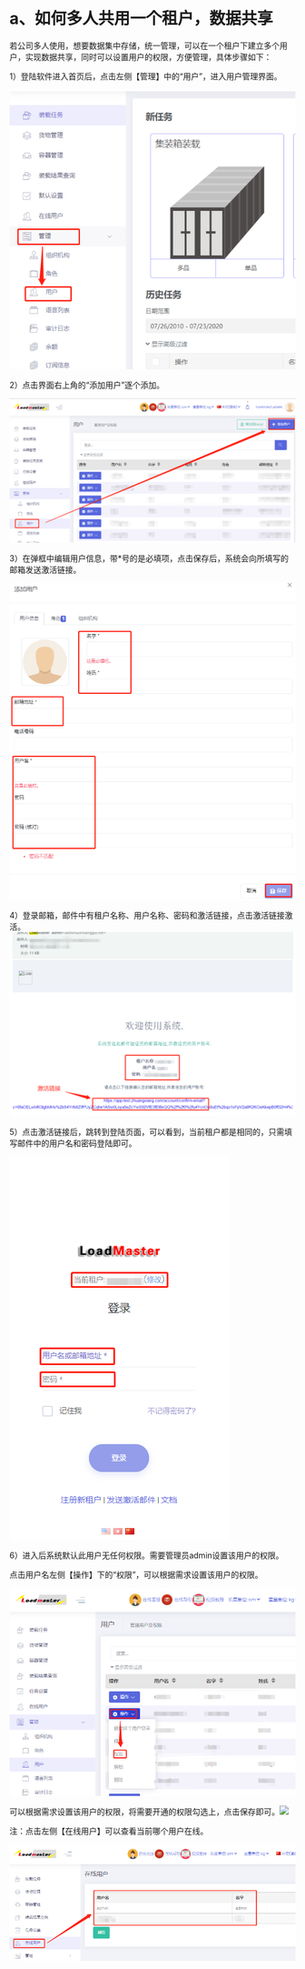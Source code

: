 # a、如何多人共用一个租户，数据共享

若公司多人使用，想要数据集中存储，统一管理，可以在一个租户下建立多个用户，实现数据共享，同时可以设置用户的权限，方便管理，具体步骤如下：

1）登陆软件进入首页后，点击左侧【管理】中的“用户”，进入用户管理界面。

![](../.gitbook/assets/8.png)

2）点击界面右上角的“添加用户”逐个添加。

![](../.gitbook/assets/13A.png)

3）在弹框中编辑用户信息，带\*号的是必填项，点击保存后，系统会向所填写的邮箱发送激活链接。

![](../.gitbook/assets/9%20%282%29.png)

4）登录邮箱，邮件中有租户名称、用户名称、密码和激活链接，点击激活链接激活。![](../.gitbook/assets/14A.png)

5）点击激活链接后，跳转到登陆页面，可以看到，当前租户都是相同的，只需填写邮件中的用户名和密码登陆即可。

![](../.gitbook/assets/15A.png)

6）进入后系统默认此用户无任何权限。需要管理员admin设置该用户的权限。

点击用户名左侧【操作】下的“权限”，可以根据需求设置该用户的权限。

![](../.gitbook/assets/15B.png)

可以根据需求设置该用户的权限，将需要开通的权限勾选上，点击保存即可。![](https://github.com/loadmaster-inc/doc/tree/a57bfc4f602098b83a14d9899ca37e88e18e4334/.gitbook/assets/QQ截图20181127162447.png)

注：点击左侧【在线用户】可以查看当前哪个用户在线。

![](../.gitbook/assets/15C.png)

